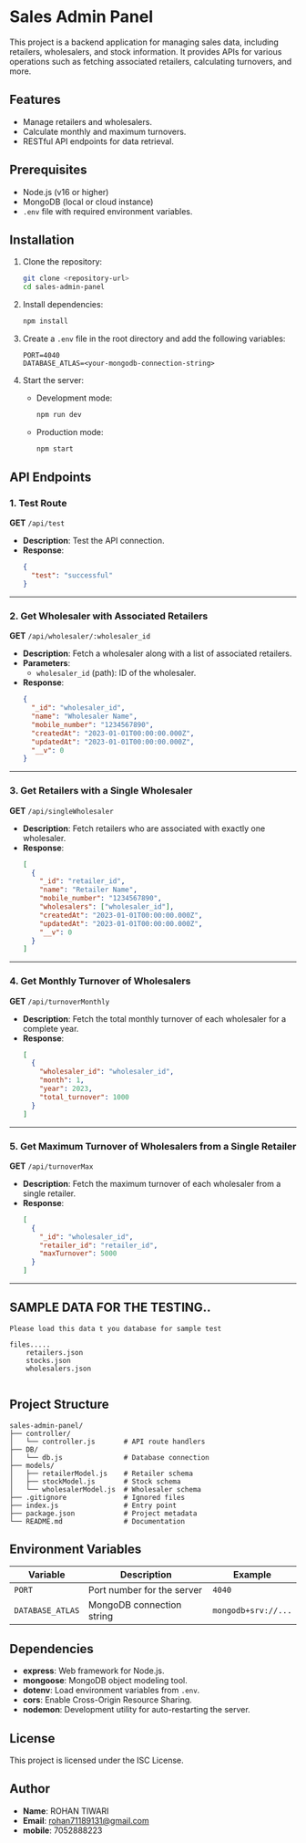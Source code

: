 # Sales Admin Panel

This project is a backend application for managing sales data, including retailers, wholesalers, and stock information. It provides APIs for various operations such as fetching associated retailers, calculating turnovers, and more.

## Features
- Manage retailers and wholesalers.
- Calculate monthly and maximum turnovers.
- RESTful API endpoints for data retrieval.

## Prerequisites
- Node.js (v16 or higher)
- MongoDB (local or cloud instance)
- `.env` file with required environment variables.

## Installation
1. Clone the repository:
   ```bash
   git clone <repository-url>
   cd sales-admin-panel
   ```

2. Install dependencies:
   ```bash
   npm install
   ```

3. Create a `.env` file in the root directory and add the following variables:
   ```env
   PORT=4040
   DATABASE_ATLAS=<your-mongodb-connection-string>
   ```

4. Start the server:
   - Development mode:
     ```bash
     npm run dev
     ```
   - Production mode:
     ```bash
     npm start
     ```

## API Endpoints

### 1. Test Route
**GET** `/api/test`  
- **Description**: Test the API connection.
- **Response**:
  ```json
  {
    "test": "successful"
  }
  ```

---

### 2. Get Wholesaler with Associated Retailers
**GET** `/api/wholesaler/:wholesaler_id`  
- **Description**: Fetch a wholesaler along with a list of associated retailers.
- **Parameters**:
  - `wholesaler_id` (path): ID of the wholesaler.
- **Response**:
  ```json
  {
    "_id": "wholesaler_id",
    "name": "Wholesaler Name",
    "mobile_number": "1234567890",
    "createdAt": "2023-01-01T00:00:00.000Z",
    "updatedAt": "2023-01-01T00:00:00.000Z",
    "__v": 0
  }
  ```
---

### 3. Get Retailers with a Single Wholesaler
**GET** `/api/singleWholesaler`  
- **Description**: Fetch retailers who are associated with exactly one wholesaler.
- **Response**:
  ```json
  [
    {
      "_id": "retailer_id",
      "name": "Retailer Name",
      "mobile_number": "1234567890",
      "wholesalers": ["wholesaler_id"],
      "createdAt": "2023-01-01T00:00:00.000Z",
      "updatedAt": "2023-01-01T00:00:00.000Z",
      "__v": 0
    }
  ]
  ```

---

### 4. Get Monthly Turnover of Wholesalers
**GET** `/api/turnoverMonthly`  
- **Description**: Fetch the total monthly turnover of each wholesaler for a complete year.
- **Response**:
  ```json
  [
    {
      "wholesaler_id": "wholesaler_id",
      "month": 1,
      "year": 2023,
      "total_turnover": 1000
    }
  ]
  ```

---

### 5. Get Maximum Turnover of Wholesalers from a Single Retailer
**GET** `/api/turnoverMax`  
- **Description**: Fetch the maximum turnover of each wholesaler from a single retailer.
- **Response**:
  ```json
  [
    {
      "_id": "wholesaler_id",
      "retailer_id": "retailer_id",
      "maxTurnover": 5000
    }
  ]
  ```

---

## SAMPLE DATA FOR THE TESTING..
```
Please load this data t you database for sample test

files.....
    retailers.json
    stocks.json
    wholesalers.json
    
```

## Project Structure
```
sales-admin-panel/
├── controller/
│   └── controller.js       # API route handlers
├── DB/
│   └── db.js               # Database connection
├── models/
│   ├── retailerModel.js    # Retailer schema
│   ├── stockModel.js       # Stock schema
│   └── wholesalerModel.js  # Wholesaler schema
├── .gitignore              # Ignored files
├── index.js                # Entry point
├── package.json            # Project metadata
└── README.md               # Documentation
```

## Environment Variables
| Variable         | Description                          | Example                     |
|------------------|--------------------------------------|-----------------------------|
| `PORT`           | Port number for the server          | `4040`                      |
| `DATABASE_ATLAS` | MongoDB connection string           | `mongodb+srv://...`         |

## Dependencies
- **express**: Web framework for Node.js.
- **mongoose**: MongoDB object modeling tool.
- **dotenv**: Load environment variables from `.env`.
- **cors**: Enable Cross-Origin Resource Sharing.
- **nodemon**: Development utility for auto-restarting the server.

## License
This project is licensed under the ISC License.

## Author
- **Name**: ROHAN TIWARI
- **Email**: rohan71189131@gmail.com
- **mobile**: 7052888223

